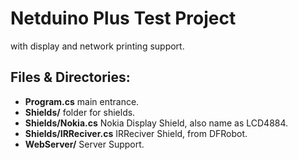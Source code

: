 # Netduino Plus Test Project
with display and network printing support.
## Files & Directories:
* **Program.cs** main entrance.
* **Shields/** folder for shields.
* **Shields/Nokia.cs** Nokia Display Shield, also name as LCD4884.
* **Shields/IRReciver.cs** IRReciver Shield, from DFRobot.
* **WebServer/** Server Support.